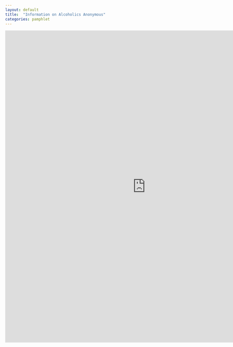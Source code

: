 ```yaml
---
layout: default
title:  "Information on Alcoholics Anonymous"
categories: pamphlet
---
```

<embed src="https://drive.google.com/viewerng/
viewer?embedded=true&url=https://www.aa.org/assets/en_US/f-2_InfoonAA.pdf" width="900" height="1000">